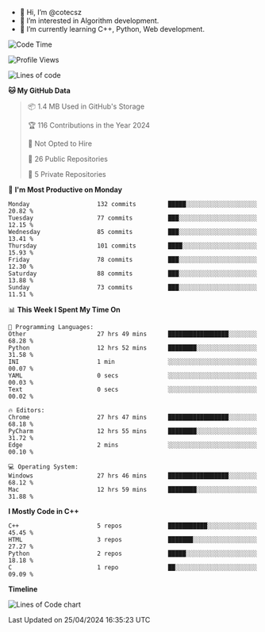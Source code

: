 - 👋 Hi, I’m @cotecsz
- 👀 I’m interested in Algorithm development.
- 🌱 I’m currently learning C++, Python, Web development.

<!---
cotecsz/cotecsz is a ✨ special ✨ repository because its `README.md` (this file) appears on your GitHub profile.
You can click the Preview link to take a look at your changes.
--->

<!--START_SECTION:waka-->
![Code Time](http://img.shields.io/badge/Code%20Time-907%20hrs%209%20mins-blue)

![Profile Views](http://img.shields.io/badge/Profile%20Views-0-blue)

![Lines of code](https://img.shields.io/badge/From%20Hello%20World%20I%27ve%20Written-1.2%20million%20lines%20of%20code-blue)

**🐱 My GitHub Data** 

> 📦 1.4 MB Used in GitHub's Storage 
 > 
> 🏆 116 Contributions in the Year 2024
 > 
> 🚫 Not Opted to Hire
 > 
> 📜 26 Public Repositories 
 > 
> 🔑 5 Private Repositories 
 > 
📅 **I'm Most Productive on Monday** 

```text
Monday                   132 commits         █████░░░░░░░░░░░░░░░░░░░░   20.82 % 
Tuesday                  77 commits          ███░░░░░░░░░░░░░░░░░░░░░░   12.15 % 
Wednesday                85 commits          ███░░░░░░░░░░░░░░░░░░░░░░   13.41 % 
Thursday                 101 commits         ████░░░░░░░░░░░░░░░░░░░░░   15.93 % 
Friday                   78 commits          ███░░░░░░░░░░░░░░░░░░░░░░   12.30 % 
Saturday                 88 commits          ███░░░░░░░░░░░░░░░░░░░░░░   13.88 % 
Sunday                   73 commits          ███░░░░░░░░░░░░░░░░░░░░░░   11.51 % 
```


📊 **This Week I Spent My Time On** 

```text
💬 Programming Languages: 
Other                    27 hrs 49 mins      █████████████████░░░░░░░░   68.28 % 
Python                   12 hrs 52 mins      ████████░░░░░░░░░░░░░░░░░   31.58 % 
INI                      1 min               ░░░░░░░░░░░░░░░░░░░░░░░░░   00.07 % 
YAML                     0 secs              ░░░░░░░░░░░░░░░░░░░░░░░░░   00.03 % 
Text                     0 secs              ░░░░░░░░░░░░░░░░░░░░░░░░░   00.02 % 

🔥 Editors: 
Chrome                   27 hrs 47 mins      █████████████████░░░░░░░░   68.18 % 
PyCharm                  12 hrs 55 mins      ████████░░░░░░░░░░░░░░░░░   31.72 % 
Edge                     2 mins              ░░░░░░░░░░░░░░░░░░░░░░░░░   00.10 % 

💻 Operating System: 
Windows                  27 hrs 46 mins      █████████████████░░░░░░░░   68.12 % 
Mac                      12 hrs 59 mins      ████████░░░░░░░░░░░░░░░░░   31.88 % 
```

**I Mostly Code in C++** 

```text
C++                      5 repos             ███████████░░░░░░░░░░░░░░   45.45 % 
HTML                     3 repos             ███████░░░░░░░░░░░░░░░░░░   27.27 % 
Python                   2 repos             █████░░░░░░░░░░░░░░░░░░░░   18.18 % 
C                        1 repo              ██░░░░░░░░░░░░░░░░░░░░░░░   09.09 % 
```



**Timeline**

![Lines of Code chart](https://raw.githubusercontent.com/cotecsz/cotecsz/master/assets/bar_graph.png)


 Last Updated on 25/04/2024 16:35:23 UTC
<!--END_SECTION:waka-->
